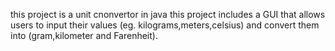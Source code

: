this project is a unit cnonvertor in java
this project includes a GUI that allows users to input their values (eg. kilograms,meters,celsius) and convert them into (gram,kilometer and Farenheit).

